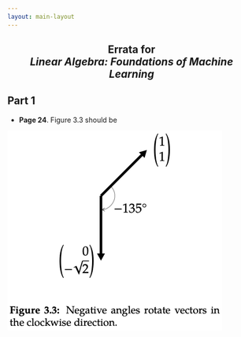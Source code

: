```yaml
---
layout: main-layout
---
```


<link href="style.css" rel="stylesheet">

<center>
<h2>Errata for<br>
<i>Linear Algebra: Foundations of Machine Learning</i></h2>
</center>

## Part 1

* **Page 24**. Figure 3.3 should be

![Figure 3.3](files/Figure3-3.png)
